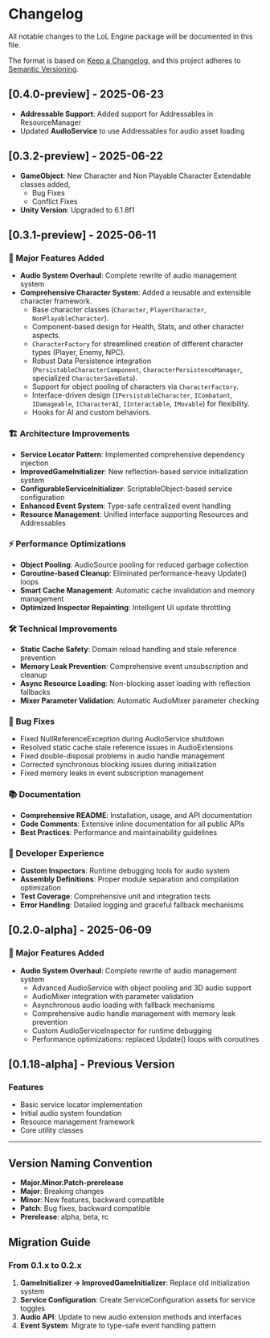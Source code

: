 # Changelog

All notable changes to the LoL Engine package will be documented in this file.

The format is based on [Keep a Changelog](https://keepachangelog.com/en/1.0.0/),
and this project adheres to [Semantic Versioning](https://semver.org/spec/v2.0.0.html).

## [0.4.0-preview] - 2025-06-23
- **Addressable Support**: Added support for Addressables in ResourceManager
- Updated **AudioService** to use Addressables for audio asset loading

## [0.3.2-preview] - 2025-06-22
- **GameObject**: New Character and Non Playable Character Extendable classes added,
  - Bug Fixes
  - Conflict Fixes
- **Unity Version**: Upgraded to 6.1.8f1

## [0.3.1-preview] - 2025-06-11

### 🎉 Major Features Added
- **Audio System Overhaul**: Complete rewrite of audio management system
- **Comprehensive Character System**: Added a reusable and extensible character framework.
  - Base character classes (`Character`, `PlayerCharacter`, `NonPlayableCharacter`).
  - Component-based design for Health, Stats, and other character aspects.
  - `CharacterFactory` for streamlined creation of different character types (Player, Enemy, NPC).
  - Robust Data Persistence integration (`PersistableCharacterComponent`, `CharacterPersistenceManager`, specialized `CharacterSaveData`).
  - Support for object pooling of characters via `CharacterFactory`.
  - Interface-driven design (`IPersistableCharacter`, `ICombatant`, `IDamageable`, `ICharacterAI`, `IInteractable`, `IMovable`) for flexibility.
  - Hooks for AI and custom behaviors.

### 🏗️ Architecture Improvements
- **Service Locator Pattern**: Implemented comprehensive dependency injection
- **ImprovedGameInitializer**: New reflection-based service initialization system
- **ConfigurableServiceInitializer**: ScriptableObject-based service configuration
- **Enhanced Event System**: Type-safe centralized event handling
- **Resource Management**: Unified interface supporting Resources and Addressables

### ⚡ Performance Optimizations
- **Object Pooling**: AudioSource pooling for reduced garbage collection
- **Coroutine-based Cleanup**: Eliminated performance-heavy Update() loops
- **Smart Cache Management**: Automatic cache invalidation and memory management
- **Optimized Inspector Repainting**: Intelligent UI update throttling

### 🛠️ Technical Improvements
- **Static Cache Safety**: Domain reload handling and stale reference prevention
- **Memory Leak Prevention**: Comprehensive event unsubscription and cleanup
- **Async Resource Loading**: Non-blocking asset loading with reflection fallbacks
- **Mixer Parameter Validation**: Automatic AudioMixer parameter checking

### 🐛 Bug Fixes
- Fixed NullReferenceException during AudioService shutdown
- Resolved static cache stale reference issues in AudioExtensions
- Fixed double-disposal problems in audio handle management
- Corrected synchronous blocking issues during initialization
- Fixed memory leaks in event subscription management

### 📚 Documentation
- **Comprehensive README**: Installation, usage, and API documentation
- **Code Comments**: Extensive inline documentation for all public APIs
- **Best Practices**: Performance and maintainability guidelines

### 🔧 Developer Experience
- **Custom Inspectors**: Runtime debugging tools for audio system
- **Assembly Definitions**: Proper module separation and compilation optimization
- **Test Coverage**: Comprehensive unit and integration tests
- **Error Handling**: Detailed logging and graceful fallback mechanisms


## [0.2.0-alpha] - 2025-06-09

### 🎉 Major Features Added
- **Audio System Overhaul**: Complete rewrite of audio management system
  - Advanced AudioService with object pooling and 3D audio support
  - AudioMixer integration with parameter validation
  - Asynchronous audio loading with fallback mechanisms
  - Comprehensive audio handle management with memory leak prevention
  - Custom AudioServiceInspector for runtime debugging
  - Performance optimizations: replaced Update() loops with coroutines

## [0.1.18-alpha] - Previous Version

### Features
- Basic service locator implementation
- Initial audio system foundation
- Resource management framework
- Core utility classes

---

## Version Naming Convention

- **Major.Minor.Patch-prerelease**
- **Major**: Breaking changes
- **Minor**: New features, backward compatible
- **Patch**: Bug fixes, backward compatible
- **Prerelease**: alpha, beta, rc

## Migration Guide

### From 0.1.x to 0.2.x
1. **GameInitializer → ImprovedGameInitializer**: Replace old initialization system
2. **Service Configuration**: Create ServiceConfiguration assets for service toggles
3. **Audio API**: Update to new audio extension methods and interfaces
4. **Event System**: Migrate to type-safe event handling pattern
